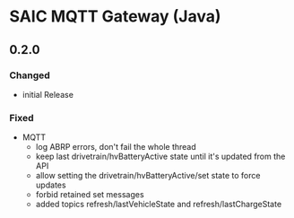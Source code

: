 # SAIC MQTT Gateway (Java)

## 0.2.0

### Changed
- initial Release 
### Fixed
- MQTT
  - log ABRP errors, don't fail the whole thread
  - keep last drivetrain/hvBatteryActive state until it's updated from the API
  - allow setting the drivetrain/hvBatteryActive/set state to force updates
  - forbid retained set messages
  - added topics refresh/lastVehicleState and refresh/lastChargeState
